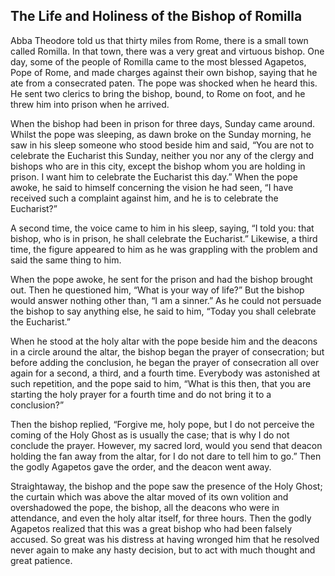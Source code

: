 ## The Life and Holiness of the Bishop of Romilla

Abba Theodore told us that thirty miles from Rome, there is a small town called Romilla. In that town, there was a very great and virtuous bishop. One day, some of the people of Romilla came to the most blessed Agapetos, Pope of Rome, and made charges against their own bishop, saying that he ate from a consecrated paten. The pope was shocked when he heard this. He sent two clerics to bring the bishop, bound, to Rome on foot, and he threw him into prison when he arrived.

When the bishop had been in prison for three days, Sunday came around. Whilst the pope was sleeping, as dawn broke on the Sunday morning, he saw in his sleep someone who stood beside him and said, “You are not to celebrate the Eucharist this Sunday, neither you nor any of the clergy and bishops who are in this city, except the bishop whom you are holding in prison. I want him to celebrate the Eucharist this day.” When the pope awoke, he said to himself concerning the vision he had seen, “I have received such a complaint against him, and he is to celebrate the Eucharist?”

A second time, the voice came to him in his sleep, saying, “I told you: that bishop, who is in prison, he shall celebrate the Eucharist.” Likewise, a third time, the figure appeared to him as he was grappling with the problem and said the same thing to him.

When the pope awoke, he sent for the prison and had the bishop brought out. Then he questioned him, “What is your way of life?” But the bishop would answer nothing other than, “I am a sinner.” As he could not persuade the bishop to say anything else, he said to him, “Today you shall celebrate the Eucharist.” 

When he stood at the holy altar with the pope beside him and the deacons in a circle around the altar, the bishop began the prayer of consecration; but before adding the conclusion, he began the prayer of consecration all over again for a second, a third, and a fourth time. Everybody was astonished at such repetition, and the pope said to him, “What is this then, that you are starting the holy prayer for a fourth time and do not bring it to a conclusion?”

Then the bishop replied, “Forgive me, holy pope, but I do not perceive the coming of the Holy Ghost as is usually the case; that is why I do not conclude the prayer. However, my sacred lord, would you send that deacon holding the fan away from the altar, for I do not dare to tell him to go.” Then the godly Agapetos gave the order, and the deacon went away.

Straightaway, the bishop and the pope saw the presence of the Holy Ghost; the curtain which was above the altar moved of its own volition and overshadowed the pope, the bishop, all the deacons who were in attendance, and even the holy altar itself, for three hours. Then the godly Agapetos realized that this was a great bishop who had been falsely accused. So great was his distress at having wronged him that he resolved never again to make any hasty decision, but to act with much thought and great patience.
